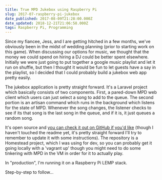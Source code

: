 ```yaml
---
title: True MPD Jukebox using Raspberry Pi
slug: 2017-07-raspberry-pi-jukebox
date_published: 2017-08-09T21:28:00.000Z
date_updated: 2018-12-21T21:06:58.000Z
tags: Raspberry Pi, Programming
---
```


Since my fiancee, Jess, and I are getting hitched in a few months, we've obviously been in the midst of wedding planning (prior to starting work on this game). When discussing our options for music, we thought that the money we could spend on hiring a DJ could be better spent elsewhere. Initially we were just going to put together a google music playlist and let it run on shuffle, but then I thought it would be fun to let guests have a say in the playlist, so I decided that I could probably build a jukebox web app pretty easily.

The jukebox application is pretty straight forward. It's a Laravel project which basically consists of two components. First, a pared-down MPD web client which users can just select a song to add to the queue. The second portion is an artisan command which runs in the background which listens for the state of MPD. Whenever the song changes, the listener checks to see if its that song is the last song in the queue, and if it is, it just queues a random song.

It's open source and [you can check it out on GitHub if you'd like](https://github.com/wardcraigj/jukebox) (though I haven't touched the readme yet, it's pretty straight forward I'll try to remember to update it with some instructions). The repository is a Homestead project, which I was using for dev, so you can probably get it going locally with a 'vagrant up' though you might need to do some tinkering with MPD in the VM in order for it to actually play.

In "production", I'm running it on a Raspberry Pi LEMP stack.

Step-by-step to follow...

